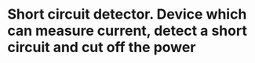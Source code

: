 # Short circuit detector. Device which can measure current, detect a short circuit and cut off the power
